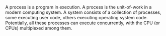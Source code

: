 A process is a program in execution. A process is the unit-of-work in a modern computing system. A system consists of a collection of processes, some executing user code, others executing operating system code. Potentially, all these processes can execute concurrently, with the CPU (or CPUs) multiplexed among them.